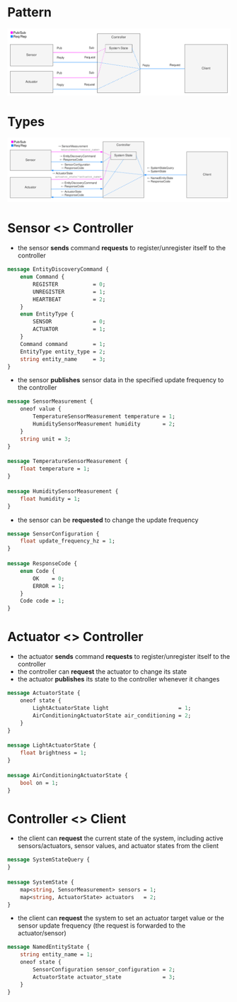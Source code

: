 # Pattern
![Pattern](./images/pattern.svg)

# Types
![Types](./images/types.svg)

# Sensor <> Controller
- the sensor __sends__ command __requests__ to register/unregister itself to the controller

```protobuf
message EntityDiscoveryCommand {
	enum Command {
		REGISTER           = 0;
		UNREGISTER         = 1;
		HEARTBEAT          = 2;
	}
	enum EntityType {
		SENSOR             = 0;
		ACTUATOR           = 1;
	}
	Command command        = 1;
	EntityType entity_type = 2;
	string entity_name     = 3;
}
```

- the sensor __publishes__ sensor data in the specified update frequency to the controller

```protobuf
message SensorMeasurement {
	oneof value {
		TemperatureSensorMeasurement temperature = 1;
		HumiditySensorMeasurement humidity       = 2;
	}
	string unit = 3;
}

message TemperatureSensorMeasurement {
	float temperature = 1;
}

message HumiditySensorMeasurement {
	float humidity = 1;
}
```

- the sensor can be __requested__ to change the update frequency

```protobuf
message SensorConfiguration {
	float update_frequency_hz = 1;
}

message ResponseCode {
	enum Code {
		OK    = 0;
		ERROR = 1;
	}
	Code code = 1;
}
```

# Actuator <> Controller
- the actuator __sends__ command __requests__ to register/unregister itself to the controller
- the controller can __request__ the actuator to change its state
- the actuator __publishes__ its state to the controller whenever it changes

```protobuf
message ActuatorState {
	oneof state {
		LightActuatorState light                      = 1;
		AirConditioningActuatorState air_conditioning = 2;
	}
}

message LightActuatorState {
	float brightness = 1;
}

message AirConditioningActuatorState {
	bool on = 1;
}
```

# Controller <> Client
- the client can __request__ the current state of the system, including active sensors/actuators, sensor values, and actuator states from the client

```protobuf
message SystemStateQuery {
}

message SystemState {
	map<string, SensorMeasurement> sensors = 1;
	map<string, ActuatorState> actuators   = 2;
}
```

- the client can __request__ the system to set an actuator target value or the sensor update frequency (the request is forwarded to the actuator/sensor)

```protobuf
message NamedEntityState {
	string entity_name = 1;
	oneof state {
		SensorConfiguration sensor_configuration = 2;
		ActuatorState actuator_state             = 3;
	}
}
```